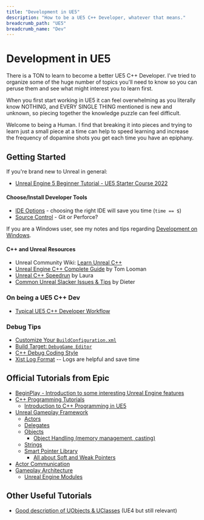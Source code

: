 ```yaml
---
title: "Development in UE5"
description: "How to be a UE5 C++ Developer, whatever that means."
breadcrumb_path: "UE5"
breadcrumb_name: "Dev"
---
```


# Development in UE5

There is a TON to learn to become a better UE5 C++ Developer.  I've tried to organize some of
the huge number of topics you'll need to know so you can peruse them and see what might
interest you to learn first.

When you first start working in UE5 it can feel overwhelming as you literally know NOTHING,
and EVERY SINGLE THING mentioned is new and unknown, so piecing together the knowledge
puzzle can feel difficult.

Welcome to being a Human.  I find that breaking it into pieces and trying to learn just a
small piece at a time can help to speed learning and increase the frequency of dopamine shots you get
each time you have an epiphany.


## Getting Started

If you're brand new to Unreal in general:

- [Unreal Engine 5 Beginner Tutorial - UE5 Starter Course 2022](https://www.youtube.com/watch?v=k-zMkzmduqI)

#### Choose/Install Developer Tools

- [IDE Options](./IDE) - choosing the right IDE will save you time (`time == $`)
- [Source Control](./Source-Control) - Git or Perforce?

If you are a Windows user, see my notes and tips regarding
[Development on Windows](/Windows/).


#### C++ and Unreal Resources

- Unreal Community Wiki: [Learn Unreal C++](https://unrealcommunity.wiki/unreal-cpp-d702003t)
- [Unreal Engine C++ Complete Guide](https://www.tomlooman.com/unreal-engine-cpp-guide/) by Tom Looman
- [Unreal C++ Speedrun](https://landelare.github.io/2023/01/07/cpp-speedrun.html) by Laura
- [Common Unreal Slacker Issues & Tips](https://tackytortoise.github.io/2022/06/24/common-slacker-issues.html) by Dieter


### On being a UE5 C++ Dev

- [Typical UE5 C++ Developer Workflow](./Workflow)


### Debug Tips

- [Customize Your `BuildConfiguration.xml`](/UE5/Engine/BuildConfiguration)
- [Build Target: `DebugGame Editor`](./DebuggingTips#BuildTarget_DebugGame_Editor)
- [C++ Debug Coding Style](./DebuggingTips#CppCodingStyleDebugging)
- [Xist Log Format](./DebuggingTips#XistLogFormat) -- Logs are helpful and save time


## Official Tutorials from Epic

- [BeginPlay - Introduction to some interesting Unreal Engine features](https://dev.epicgames.com/community/learning/paths/0w/unreal-engine-beginplay)
- [C++ Programming Tutorials](https://docs.unrealengine.com/5.2/en-US/unreal-engine-cpp-programming-tutortials/)
  - [Introduction to C++ Programming in UE5](https://docs.unrealengine.com/5.2/en-US/programming-with-cplusplus-in-unreal-engine/)
- [Unreal Gameplay Framework](https://docs.unrealengine.com/5.2/en-US/gameplay-framework-in-unreal-engine/)
  - [Actors](https://docs.unrealengine.com/5.2/en-US/actors-in-unreal-engine/)
  - [Delegates](https://docs.unrealengine.com/5.2/en-US/delegates-and-lamba-functions-in-unreal-engine/)
  - [Objects](https://docs.unrealengine.com/5.2/en-US/objects-in-unreal-engine/)
      - [Object Handling (memory management, casting)](https://docs.unrealengine.com/5.2/en-US/unreal-object-handling-in-unreal-engine/)
  - [Strings](https://docs.unrealengine.com/5.2/en-US/string-handling-in-unreal-engine/)
  - [Smart Pointer Library](https://docs.unrealengine.com/5.2/en-US/smart-pointers-in-unreal-engine/)
    - [All about Soft and Weak Pointers](https://dev.epicgames.com/community/learning/tutorials/kx/all-about-soft-and-weak-pointers)
- [Actor Communication](https://docs.unrealengine.com/5.2/en-US/actor-communication-in-unreal-engine/)
- [Gameplay Architecture](https://docs.unrealengine.com/5.2/en-US/programming-with-cpp-in-unreal-engine/)
  - [Unreal Engine Modules](https://docs.unrealengine.com/5.2/en-US/unreal-engine-modules/)


## Other Useful Tutorials

- [Good description of UObjects & UClasses](https://1danielcoelho.github.io/unreal-engine-basics-base-classes/)
  (UE4 but still relevant)
